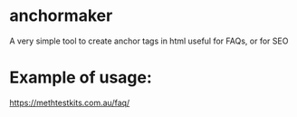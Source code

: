 # anchormaker
A very simple tool to create anchor tags in html useful for FAQs, or for SEO

# Example of usage:
https://methtestkits.com.au/faq/
